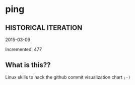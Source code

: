 # ping

## HISTORICAL ITERATION
2015-03-09

Incremented: 477

## What is this?? 
Linux skills to hack the github commit visualization chart `;-)`
